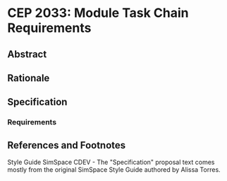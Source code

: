 # CEP 2033: Module Task Chain Requirements

 
## Abstract

## Rationale

## Specification

### Requirements



## References and Footnotes

Style Guide SimSpace CDEV - The "Specification" proposal text comes mostly from the original SimSpace Style Guide authored by Alissa Torres.

